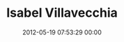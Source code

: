 ---
title: "Isabel Villavecchia"
date: 2012-05-19 07:53:29 00:00
permalink: /villavecchia
twitter: "villavecchia"
likes: [361]
id: 425
gravatar: "http://www.gravatar.com/avatar/67f26f9679013f99cf116e21b932b200"
---